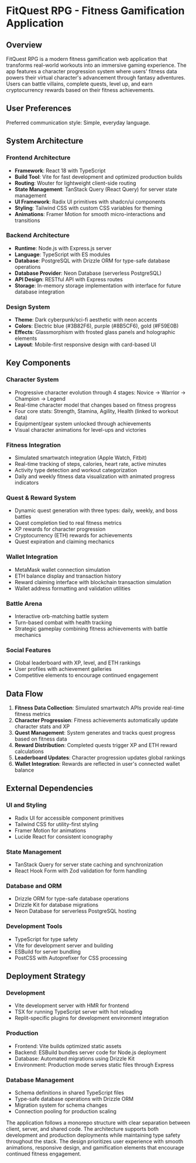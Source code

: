 # FitQuest RPG - Fitness Gamification Application

## Overview

FitQuest RPG is a modern fitness gamification web application that transforms real-world workouts into an immersive gaming experience. The app features a character progression system where users' fitness data powers their virtual character's advancement through fantasy adventures. Users can battle villains, complete quests, level up, and earn cryptocurrency rewards based on their fitness achievements.

## User Preferences

Preferred communication style: Simple, everyday language.

## System Architecture

### Frontend Architecture
- **Framework**: React 18 with TypeScript
- **Build Tool**: Vite for fast development and optimized production builds
- **Routing**: Wouter for lightweight client-side routing
- **State Management**: TanStack Query (React Query) for server state management
- **UI Framework**: Radix UI primitives with shadcn/ui components
- **Styling**: Tailwind CSS with custom CSS variables for theming
- **Animations**: Framer Motion for smooth micro-interactions and transitions

### Backend Architecture
- **Runtime**: Node.js with Express.js server
- **Language**: TypeScript with ES modules
- **Database**: PostgreSQL with Drizzle ORM for type-safe database operations
- **Database Provider**: Neon Database (serverless PostgreSQL)
- **API Design**: RESTful API with Express routes
- **Storage**: In-memory storage implementation with interface for future database integration

### Design System
- **Theme**: Dark cyberpunk/sci-fi aesthetic with neon accents
- **Colors**: Electric blue (#3B82F6), purple (#8B5CF6), gold (#F59E0B)
- **Effects**: Glassmorphism with frosted glass panels and holographic elements
- **Layout**: Mobile-first responsive design with card-based UI

## Key Components

### Character System
- Progressive character evolution through 4 stages: Novice → Warrior → Champion → Legend
- Real-time character model that changes based on fitness progress
- Four core stats: Strength, Stamina, Agility, Health (linked to workout data)
- Equipment/gear system unlocked through achievements
- Visual character animations for level-ups and victories

### Fitness Integration
- Simulated smartwatch integration (Apple Watch, Fitbit)
- Real-time tracking of steps, calories, heart rate, active minutes
- Activity type detection and workout categorization
- Daily and weekly fitness data visualization with animated progress indicators

### Quest & Reward System
- Dynamic quest generation with three types: daily, weekly, and boss battles
- Quest completion tied to real fitness metrics
- XP rewards for character progression
- Cryptocurrency (ETH) rewards for achievements
- Quest expiration and claiming mechanics

### Wallet Integration
- MetaMask wallet connection simulation
- ETH balance display and transaction history
- Reward claiming interface with blockchain transaction simulation
- Wallet address formatting and validation utilities

### Battle Arena
- Interactive orb-matching battle system
- Turn-based combat with health tracking
- Strategic gameplay combining fitness achievements with battle mechanics

### Social Features
- Global leaderboard with XP, level, and ETH rankings
- User profiles with achievement galleries
- Competitive elements to encourage continued engagement

## Data Flow

1. **Fitness Data Collection**: Simulated smartwatch APIs provide real-time fitness metrics
2. **Character Progression**: Fitness achievements automatically update character stats and XP
3. **Quest Management**: System generates and tracks quest progress based on fitness data
4. **Reward Distribution**: Completed quests trigger XP and ETH reward calculations
5. **Leaderboard Updates**: Character progression updates global rankings
6. **Wallet Integration**: Rewards are reflected in user's connected wallet balance

## External Dependencies

### UI and Styling
- Radix UI for accessible component primitives
- Tailwind CSS for utility-first styling
- Framer Motion for animations
- Lucide React for consistent iconography

### State Management
- TanStack Query for server state caching and synchronization
- React Hook Form with Zod validation for form handling

### Database and ORM
- Drizzle ORM for type-safe database operations
- Drizzle Kit for database migrations
- Neon Database for serverless PostgreSQL hosting

### Development Tools
- TypeScript for type safety
- Vite for development server and building
- ESBuild for server bundling
- PostCSS with Autoprefixer for CSS processing

## Deployment Strategy

### Development
- Vite development server with HMR for frontend
- TSX for running TypeScript server with hot reloading
- Replit-specific plugins for development environment integration

### Production
- Frontend: Vite builds optimized static assets
- Backend: ESBuild bundles server code for Node.js deployment
- Database: Automated migrations using Drizzle Kit
- Environment: Production mode serves static files through Express

### Database Management
- Schema definitions in shared TypeScript files
- Type-safe database operations with Drizzle ORM
- Migration system for schema changes
- Connection pooling for production scaling

The application follows a monorepo structure with clear separation between client, server, and shared code. The architecture supports both development and production deployments while maintaining type safety throughout the stack. The design prioritizes user experience with smooth animations, responsive design, and gamification elements that encourage continued fitness engagement.